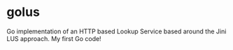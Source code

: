 golus
=====

Go implementation of an HTTP based Lookup Service based around the Jini LUS approach. My first Go code!
